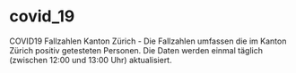 # covid_19
COVID19 Fallzahlen Kanton Zürich - Die Fallzahlen umfassen die im Kanton Zürich positiv getesteten Personen. Die Daten werden einmal täglich (zwischen 12:00 und 13:00 Uhr) aktualisiert.
